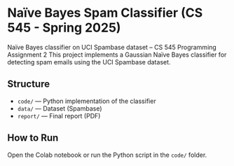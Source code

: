# Naïve Bayes Spam Classifier (CS 545 - Spring 2025)

Naïve Bayes classifier on UCI Spambase dataset – CS 545 Programming Assignment 2
This project implements a Gaussian Naïve Bayes classifier for detecting spam emails using the UCI Spambase dataset.

## Structure

- `code/` — Python implementation of the classifier
- `data/` — Dataset (Spambase)
- `report/` — Final report (PDF)

## How to Run

Open the Colab notebook or run the Python script in the `code/` folder.
